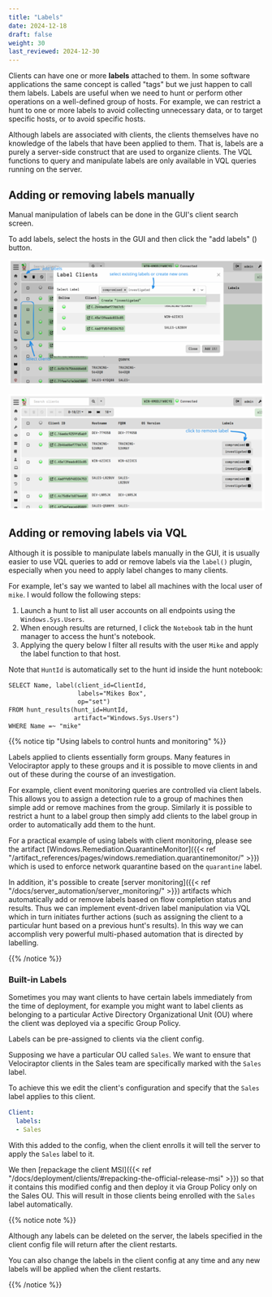 ```yaml
---
title: "Labels"
date: 2024-12-18
draft: false
weight: 30
last_reviewed: 2024-12-30
---
```


Clients can have one or more **labels** attached to them. In some software
applications the same concept is called "tags" but we just happen to call them
labels. Labels are useful when we need to hunt or perform other operations on a
well-defined group of hosts. For example, we can restrict a hunt to one or more
labels to avoid collecting unnecessary data, or to target specific hosts, or to
avoid specific hosts.

Although labels are associated with clients, the clients themselves have no
knowledge of the labels that have been applied to them. That is, labels are a
purely a server-side construct that are used to organize clients. The VQL
functions to query and manipulate labels are only available in VQL queries
running on the server.

## Adding or removing labels manually

Manual manipulation of labels can be done in the GUI's client search screen.

To add labels, select the hosts in the GUI and then click the "add labels"
(<i class="fas fa-tags"></i>)
button.

![Adding labels](labels.svg)

![Removing labels](labels_remove.svg)

## Adding or removing labels via VQL

Although it is possible to manipulate labels manually in the GUI, it is usually
easier to use VQL queries to add or remove labels via the `label()` plugin,
especially when you need to apply label changes to many clients.

For example, let's say we wanted to label all machines with the local
user of `mike`. I would follow the following steps:

1. Launch a hunt to list all user accounts on all endpoints using the
`Windows.Sys.Users`.
2. When enough results are returned, I click the `Notebook` tab in the
   hunt manager to access the hunt's notebook.
3. Applying the query below I filter all results with the user `Mike`
   and apply the label function to that host.

Note that `HuntId` is automatically set to the hunt id inside the hunt notebook:

```vql
SELECT Name, label(client_id=ClientId,
                   labels="Mikes Box",
                   op="set")
FROM hunt_results(hunt_id=HuntId,
                  artifact="Windows.Sys.Users")
WHERE Name =~ "mike"
```

{{% notice tip "Using labels to control hunts and monitoring" %}}

Labels applied to clients essentially form groups. Many features in
Velociraptor apply to these groups and it is possible to move clients
in and out of these during the course of an investigation.

For example, client event monitoring queries are controlled via client
labels. This allows you to assign a detection rule to a group of
machines then simple add or remove machines from the group.  Similarly
it is possible to restrict a hunt to a label group then simply add
clients to the label group in order to automatically add them to the
hunt.

For a practical example of using labels with client monitoring, please see the
artifact
[Windows.Remediation.QuarantineMonitor]({{< ref "/artifact_references/pages/windows.remediation.quarantinemonitor/" >}})
which is used to enforce network quarantine based on the `quarantine` label.

In addition, it's possible to create
[server monitoring]({{< ref "/docs/server_automation/server_monitoring/" >}})
artifacts which automatically add or remove labels based on flow completion
status and results. Thus we can implement event-driven label manipulation via
VQL which in turn initiates further actions (such as assigning the client to a
particular hunt based on a previous hunt's results). In this way we can
accomplish very powerful multi-phased automation that is directed by labelling.

{{% /notice %}}


### Built-in Labels

Sometimes you may want clients to have certain labels immediately from the time
of deployment, for example you might want to label clients as belonging to a
particular Active Directory Organizational Unit (OU) where the client was
deployed via a specific Group Policy.

Labels can be pre-assigned to clients via the client config.

Supposing we have a particular OU called `Sales`. We want to ensure that
Velociraptor clients in the Sales team are specifically marked with the `Sales`
label.

To achieve this we edit the client's configuration and specify that the `Sales`
label applies to this client.

```yaml
Client:
  labels:
  - Sales
```

With this added to the config, when the client enrolls it will tell the server
to apply the `Sales` label to it.

We then
[repackage the client MSI]({{< ref "/docs/deployment/clients/#repacking-the-official-release-msi" >}})
so that it contains this modified config and then deploy it via Group Policy
only on the Sales OU. This will result in those clients being enrolled with the
`Sales` label automatically.


{{% notice note %}}

Although any labels can be deleted on the server, the labels specified in the
client config file will return after the client restarts.

You can also change the labels in the client config at any time and any new
labels will be applied when the client restarts.

{{% /notice %}}
